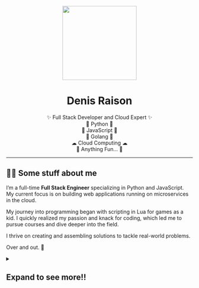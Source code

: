 <div class="info">
  <p align="center" class="header-image"><img src="https://i.ibb.co/rFDwkzZ/Denis-found-U-1-1.png" width="200"></p>
  <h1 class="name" align="center"><span>Denis Raison</span></h1>
  <p class="meta-data" align="center">
    ✨ Full Stack Developer and Cloud Expert ✨<br/>
    🐍 Python 🐍<br/> 
    👾 JavaScript 👾<br/>
    🐹 Golang 🐹<br/>
    ☁ Cloud Computing ☁<br/>
    🤯 Anything Fun... 🤯
  </p>
</div>

---

## 🙋‍♂️ Some stuff about me

I’m a full-time **Full Stack Engineer** specializing in Python and JavaScript. My current focus is on building web applications running on microservices in the cloud.

My journey into programming began with scripting in Lua for games as a kid. I quickly realized my passion and knack for coding, which led me to pursue courses and dive deeper into the field.

I thrive on creating and assembling solutions to tackle real-world problems.

Over and out. 🖖

<details>
  <summary><h2>Expand to see more!!</h2></summary>

  ## 💻 Programming Languages

  | Fluent   |      Intermediate      |  Interested In |
  |:----------:|:-------------:|:------:|
  | Golang | PHP | Gen AI |
  | Python |  Kotlin | MLOps |
  | JavaScript/TypeScript | C / C++ |   |
  | Java | C# |     |
  | Whole web thing (HTML, CSS) | |    |
  | SLQ | |     |

  ## 🧩 Frameworks / Platforms
  - Vue.js
  - NativeScript
  - Ionic
  - Webpack
  - Docker
  - MySQL / SQLServer / PostgreSQL
  - Google App Engine
  - Google App Script
  - Google Cloud Platform (GCP)
  - Firebase (Functions, RealtimeDB, Firestore, Analytics etc...)

  ## 🌐 Languages
  - English
  - Portuguese

  ## 🔎 Where to Find?

  - 📬 [Email deeraison@gmail.com](mailto:deeraison@gmail.com)
  - 🐙 [GitHub denisraison](https://github.com/denisraison)
  - 📜 [Resume Denis Raison](https://docs.google.com/document/d/15fGBqL1AMlRhbQZewkoRfnFWxFZ3435iO3WU7uO71Zg/edit?usp=sharing)
</details>
